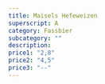 ```yaml
---
title: Maisels Hefeweizen
superscript: A
category: Fassbier
subcategory: ""
description: 
price1: "2,8"
price2: "4,5"
price3: "--"
---
```


